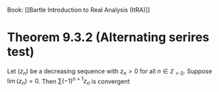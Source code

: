 Book: [[Bartle Introduction to Real Analysis (ItRA)]]
# Theorem 9.3.2 (Alternating serires test)
Let $(z_{n})$ be a decreasing sequence with $z_{n}>0$ for all $n\in \mathbb{Z}_{>0}$.
Suppose $\lim(z_{n})=0$.
Then $\sum(-1)^{n+1}z_{n}$ is convergent